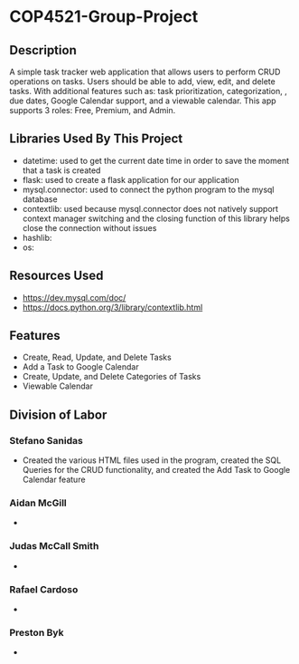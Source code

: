 # COP4521-Group-Project
## Description
A simple task tracker web application that allows users to perform CRUD operations on tasks. Users should be able to add, view, edit, and delete tasks. With additional features such as: task prioritization, categorization, , due dates, Google Calendar support, and a viewable calendar. This app supports 3 roles: Free, Premium, and Admin.
## Libraries Used By This Project
* datetime: used to get the current date time in order to save the moment that a task is created
* flask: used to create a flask application for our application
* mysql.connector: used to connect the python program to the mysql database
* contextlib: used because mysql.connector does not natively support context manager switching and the closing function of this library helps close the connection without issues
* hashlib:
* os:
## Resources Used
* https://dev.mysql.com/doc/
* https://docs.python.org/3/library/contextlib.html
## Features
* Create, Read, Update, and Delete Tasks
* Add a Task to Google Calendar
* Create, Update, and Delete Categories of Tasks
* Viewable Calendar
## Division of Labor
### Stefano Sanidas
* Created the various HTML files used in the program, created the SQL Queries for the CRUD functionality, and created the Add Task to Google Calendar feature
### Aidan McGill
*
### Judas McCall Smith
*
### Rafael Cardoso
*
### Preston Byk
*
